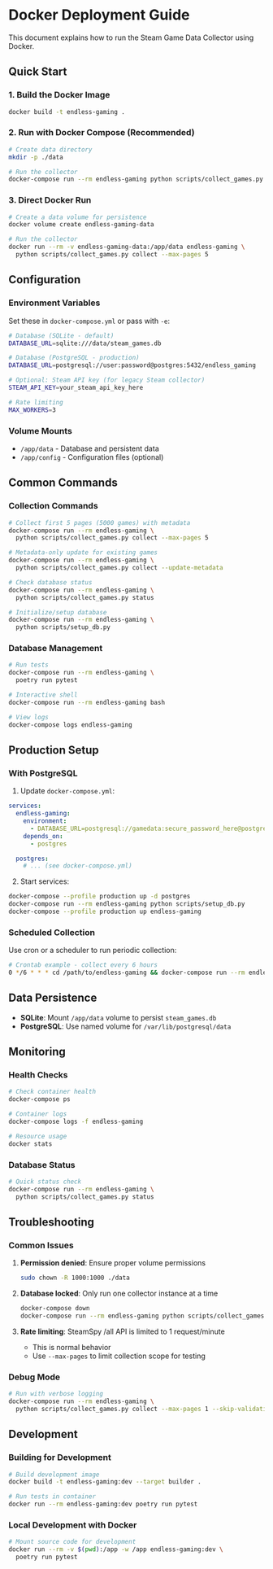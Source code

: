 # Docker Deployment Guide

This document explains how to run the Steam Game Data Collector using Docker.

## Quick Start

### 1. Build the Docker Image

```bash
docker build -t endless-gaming .
```

### 2. Run with Docker Compose (Recommended)

```bash
# Create data directory
mkdir -p ./data

# Run the collector
docker-compose run --rm endless-gaming python scripts/collect_games.py collect --max-pages 2
```

### 3. Direct Docker Run

```bash
# Create a data volume for persistence
docker volume create endless-gaming-data

# Run the collector
docker run --rm -v endless-gaming-data:/app/data endless-gaming \
  python scripts/collect_games.py collect --max-pages 5
```

## Configuration

### Environment Variables

Set these in `docker-compose.yml` or pass with `-e`:

```bash
# Database (SQLite - default)
DATABASE_URL=sqlite:///data/steam_games.db

# Database (PostgreSQL - production)
DATABASE_URL=postgresql://user:password@postgres:5432/endless_gaming

# Optional: Steam API key (for legacy Steam collector)
STEAM_API_KEY=your_steam_api_key_here

# Rate limiting
MAX_WORKERS=3
```

### Volume Mounts

- `/app/data` - Database and persistent data
- `/app/config` - Configuration files (optional)

## Common Commands

### Collection Commands

```bash
# Collect first 5 pages (5000 games) with metadata
docker-compose run --rm endless-gaming \
  python scripts/collect_games.py collect --max-pages 5

# Metadata-only update for existing games
docker-compose run --rm endless-gaming \
  python scripts/collect_games.py collect --update-metadata

# Check database status
docker-compose run --rm endless-gaming \
  python scripts/collect_games.py status

# Initialize/setup database
docker-compose run --rm endless-gaming \
  python scripts/setup_db.py
```

### Database Management

```bash
# Run tests
docker-compose run --rm endless-gaming \
  poetry run pytest

# Interactive shell
docker-compose run --rm endless-gaming bash

# View logs
docker-compose logs endless-gaming
```

## Production Setup

### With PostgreSQL

1. Update `docker-compose.yml`:

```yaml
services:
  endless-gaming:
    environment:
      - DATABASE_URL=postgresql://gamedata:secure_password_here@postgres:5432/endless_gaming
    depends_on:
      - postgres

  postgres:
    # ... (see docker-compose.yml)
```

2. Start services:

```bash
docker-compose --profile production up -d postgres
docker-compose run --rm endless-gaming python scripts/setup_db.py
docker-compose --profile production up endless-gaming
```

### Scheduled Collection

Use cron or a scheduler to run periodic collection:

```bash
# Crontab example - collect every 6 hours
0 */6 * * * cd /path/to/endless-gaming && docker-compose run --rm endless-gaming python scripts/collect_games.py collect --max-pages 10
```

## Data Persistence

- **SQLite**: Mount `/app/data` volume to persist `steam_games.db`
- **PostgreSQL**: Use named volume for `/var/lib/postgresql/data`

## Monitoring

### Health Checks

```bash
# Check container health
docker-compose ps

# Container logs
docker-compose logs -f endless-gaming

# Resource usage
docker stats
```

### Database Status

```bash
# Quick status check
docker-compose run --rm endless-gaming \
  python scripts/collect_games.py status
```

## Troubleshooting

### Common Issues

1. **Permission denied**: Ensure proper volume permissions
   ```bash
   sudo chown -R 1000:1000 ./data
   ```

2. **Database locked**: Only run one collector instance at a time
   ```bash
   docker-compose down
   docker-compose run --rm endless-gaming python scripts/collect_games.py collect
   ```

3. **Rate limiting**: SteamSpy /all API is limited to 1 request/minute
   - This is normal behavior
   - Use `--max-pages` to limit collection scope for testing

### Debug Mode

```bash
# Run with verbose logging
docker-compose run --rm endless-gaming \
  python scripts/collect_games.py collect --max-pages 1 --skip-validation
```

## Development

### Building for Development

```bash
# Build development image
docker build -t endless-gaming:dev --target builder .

# Run tests in container
docker run --rm endless-gaming:dev poetry run pytest
```

### Local Development with Docker

```bash
# Mount source code for development
docker run --rm -v $(pwd):/app -w /app endless-gaming:dev \
  poetry run pytest
```